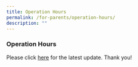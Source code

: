 ```yaml
---
title: Operation Hours
permalink: /for-parents/operation-hours/
description: ""
---
```

### Operation Hours





Please click [here](https://staging.d23u15qcw5chmi.amplifyapp.com//files/For%20Parents/Operation%20Hours/dentalbookshopgate%20opening%20hours.pdf) for the latest update. Thank you!